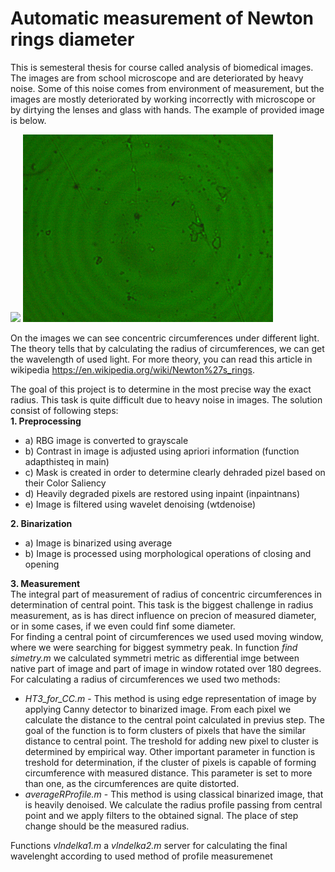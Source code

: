 # Automatic measurement of Newton rings diameter
This is semesteral thesis for course  called analysis of biomedical images. The images are from school microscope and are deteriorated by heavy noise. Some of this noise comes from environment of measurement, but the images are mostly deteriorated by working incorrectly with microscope or by dirtying the lenses and glass with hands.
The example of provided image is below.

<img src="https://github.com/koles289/Newton_rings/blob/master/blue_4x_2.png" width="400"> <img src="https://github.com/koles289/Newton_rings/blob/master/green_10x_3.png" width="400">


On the images we can see concentric circumferences under different light. The theory tells that by calculating the radius of circumferences, we can get the wavelength of used light. For more theory, you can read this article in wikipedia https://en.wikipedia.org/wiki/Newton%27s_rings.

The goal of this project is to determine in the most precise way the exact radius. This task is quite difficult due to heavy noise in images. The solution consist of following steps:<br>
  <b>1. Preprocessing</b>
  <ul>
  <li>a) RBG image is converted to grayscale
  <li>b) Contrast in image is adjusted using apriori information (function adapthisteq in main)
  <li>c) Mask is created in order to determine clearly dehraded pizel based on their Color Saliency
  <li>d) Heavily degraded pixels are restored using inpaint (inpaintnans)
  <li>e) Image is filtered using wavelet denoising (wtdenoise)
  </ul>
<b>2. Binarization</b>
    <ul>
  <li>a) Image is binarized using average
  <li>b) Image is processed using morphological operations of closing and opening
    </ul>
<b>3. Measurement </b> <br>
The integral part of measurement of radius of concentric circumferences in determination of central point. This task is the biggest challenge in radius measurement, as is has direct influence on precion of measured diameter, or in some cases, if we even could finf some diameter. <br>
For finding a central point of circumferences we used used moving window, where we were searching for biggest symmetry peak. In function <i>find simetry.m</i> we calculated symmetri metric as differential imge between native part of image and part of image in window rotated over 180 degrees. <br>
For calculating a radius of circumferences we used two methods: <br>
<ul>
<li> <i>HT3_for_CC.m </i> - This method is using edge representation of image by applying Canny detector to binarized image. From each pixel we calculate the distance to the central point calculated in previus step. The goal of the function is to form clusters of pixels that have the similar distance to central point. The treshold for adding new pixel to cluster is determined by empirical way. Other important parameter in function is treshold for determination, if the cluster of pixels is capable of forming circumference with measured distance. This parameter is set to more than one, as the circumferences are quite distorted.</li>
<li> <i>averageRProfile.m </i> - This method is using classical binarized image, that is heavily denoised. We calculate the radius profile passing from central point and we apply filters to the obtained signal. The place of step change should be the measured radius.</li>
  </ul>
Functions   <i>vlndelka1.m</i> a <i>vlndelka2.m</i> server for calculating the final wavelenght according to used method of profile measuremenet
